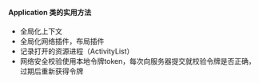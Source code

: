 #### Application 类的实用方法

* 全局化上下文
* 全局化网络插件，布局插件
* 记录打开的资源进程（ActivityList）
* 网络安全校验使用本地令牌token，每次向服务器提交就校验令牌是否正确，过期后重新获得令牌